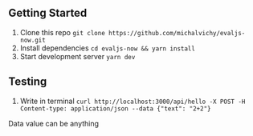 ## Getting Started

1. Clone this repo `git clone https://github.com/michalvichy/evaljs-now.git`
2. Install dependencies `cd evaljs-now && yarn install`
3. Start development server `yarn dev`

## Testing
1. Write in terminal `curl http://localhost:3000/api/hello -X POST -H Content-type: application/json --data {"text": "2+2"}`

Data value can be anything
